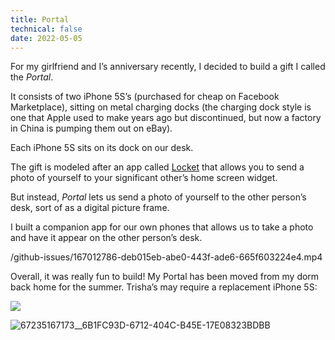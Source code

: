 ```yaml
---
title: Portal
technical: false
date: 2022-05-05
---
```


For my girlfriend and I’s anniversary recently, I decided to build a gift I called the _Portal_. 

It consists of two iPhone 5S’s (purchased for cheap on Facebook Marketplace), sitting on metal charging docks (the charging dock style is one that Apple used to make years ago but discontinued, but now a factory in China is pumping them out on eBay). 

Each iPhone 5S sits on its dock on our desk. 

The gift is modeled after an app called [Locket](https://apps.apple.com/us/app/locket-widget/id1600525061) that allows you to send a photo of yourself to your significant other’s home screen widget. 

But instead, _Portal_ lets us send a photo of yourself to the other person’s desk, sort of as a digital picture frame. 

I built a companion app for our own phones that allows us to take a photo and have it appear on the other person’s desk.


/github-issues/167012786-deb015eb-abe0-443f-ade6-665f603224e4.mp4

Overall, it was really fun to build! My Portal has been moved from my dorm back home for the summer. Trisha’s may require a replacement iPhone 5S: 

<img src="/github-issues/167011964-ce597769-75d1-436f-b5c1-2ee40c582742.jpg" />

![67235167173__6B1FC93D-6712-404C-B45E-17E08323BDBB](/github-issues/167012214-37434185-de61-48d1-ae9c-9427716e936a.jpeg)

